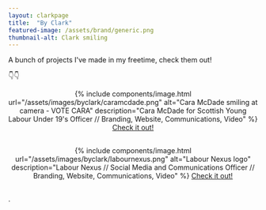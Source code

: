 ```yaml
---
layout: clarkpage
title:  "By Clark"
featured-image: /assets/brand/generic.png
thumbnail-alt: Clark smiling
---
```


A bunch of projects I've made in my freetime, check them out! 

👇👇

<center>
{% include components/image.html url="/assets/images/byclark/caramcdade.png" alt="Cara McDade smiling at camera - VOTE CARA" description="Cara McDade for Scottish Young Labour Under 19's Officer // Branding, Website, Communications, Video" %}
<a class="btn btn-primary" href="https://caramcdade.com">Check it out!</a>

<div style="margin-bottom: 30px"></div>
{% include components/image.html url="/assets/images/byclark/labournexus.png" alt="Labour Nexus logo" description="Labour Nexus // Social Media and Communications Officer // Branding, Website, Communications, Video" %}
<a class="btn btn-primary" href="https://labournexus.org.uk">Check it out!</a>
<div style="margin-bottom: 30px"></div>


</center>
.